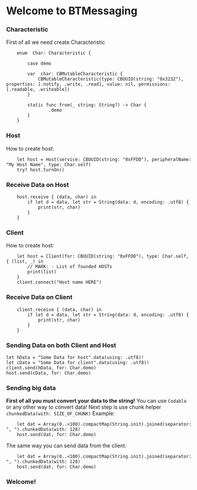 
# Welcome to BTMessaging

### Characteristic
First of all we need create Characteristic

        enum  Char: Characteristic {
    
            case demo
    
            var  char: CBMutableCharacteristic {
                CBMutableCharacteristic(type: CBUUID(string: "0x3232"), properties: [.notify, .write, .read], value: nil, permissions: [.readable, .writeable])
            }
    
            static func from(_ string: String?) -> Char {
                    .demo
            }
        }

### Host
How to create host: 

        
        let host = Host(service: CBUUID(string: "0xFFDD"), peripheralName: "My Host Name", type: Char.self)
        try? host.turnOn()
        
### Receive Data on Host

        host.receive { (data, char) in
            if let d = data, let str = String(data: d, encoding: .utf8) {
                print(str, char)
            }
        }
     
### Client
How to create host: 

        
        let host = Client(for: CBUUID(string: "0xFFDD"), type: Char.self, { (list, _) in 
            // MARK: - List of founded HOSTs
            print(list)
        }
        client.connect("Host name HERE")
   
### Receive Data on Client

        client.receive { (data, char) in
            if let d = data, let str = String(data: d, encoding: .utf8) {
                print(str, char)
            }
        }


### Sending Data on both Client and Host

    let hData = "Some Data for host".data(using: .utf8)!
    let cData = "Some Data for client".data(using: .utf8)!
    client.send(hData, for: Char.demo)
    host.send(cData, for: Char.demo)
    
### Sending big data
**First of all you must convert your data to the string!** You can use `Codable` or any other way to convert data!  Next step is use chunk helper `chunkedData(with: SIZE_OF_CHUNK)`
Example:

	    let dat = Array(0..<100).compactMap(String.init).joined(separator: ", ").chunkedData(with: 128)
	    host.send(dat, for: Char.demo)
The same way you can send data from the client:

	    let dat = Array(0..<100).compactMap(String.init).joined(separator: ", ").chunkedData(with: 128)
        host.send(dat, for: Char.demo)

### Welcome!
